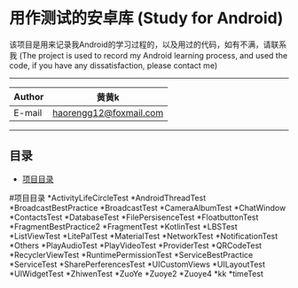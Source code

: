 用作测试的安卓库
(Study for Android)
===========================
该项目是用来记录我Android的学习过程的，以及用过的代码，如有不满，请联系我
(The project is used to record my Android learning process, and used the code, if you have any dissatisfaction, please contact me)

****
	
|Author|黄黄k|
|---|---
|E-mail|haorengg12@foxmail.com


****
## 目录
* [项目目录](#项目目录)


#项目目录
*ActivityLifeCircleTest
*AndroidThreadTest
*BroadcastBestPractice
*BroadcastTest
*CameraAlbumTest
*ChatWindow
*ContactsTest
*DatabaseTest
*FilePersisenceTest
*FloatbuttonTest
*FragmentBestPractice2
*FragmentTest
*KotlinTest
*LBSTest
*ListViewTest
*LitePalTest
*MaterialTest
*NetworkTest
*NotificationTest
*Others
*PlayAudioTest
*PlayVideoTest
*ProviderTest
*QRCodeTest
*RecyclerViewTest
*RuntimePermissionTest
*ServiceBestPractice
*ServiceTest
*SharePerferencesTest
*UICustomViews
*UILayoutTest
*UIWidgetTest
*ZhiwenTest
*ZuoYe
*Zuoye2
*Zuoye4
*kk
*timeTest
